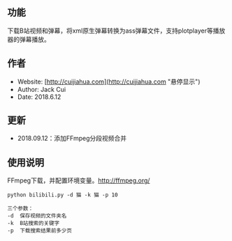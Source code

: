 ## 功能

下载B站视频和弹幕，将xml原生弹幕转换为ass弹幕文件，支持plotplayer等播放器的弹幕播放。

## 作者

* Website: [http://cuijiahua.com](http://cuijiahua.com "悬停显示")
* Author: Jack Cui
* Date: 2018.6.12

## 更新

* 2018.09.12：添加FFmpeg分段视频合并

## 使用说明

FFmpeg下载，并配置环境变量。http://ffmpeg.org/

	python bilibili.py -d 猫 -k 猫 -p 10

	三个参数：
	-d	保存视频的文件夹名
	-k	B站搜索的关键字
	-p	下载搜索结果前多少页
